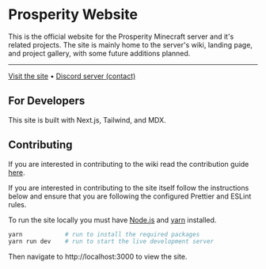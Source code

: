 # Prosperity Website

This is the official website for the Prosperity Minecraft server and it's related projects. The site is mainly home to the server's wiki, landing page, and project gallery, with some future additions planned.

---

[Visit the site](https://prosperitymc.net) • [Discord server (contact)](https://discord.gg/Gf5tDk5EhR)

## For Developers

This site is built with Next.js, Tailwind, and MDX.

## Contributing

If you are interested in contributing to the wiki read the contribution guide [here]().

If you are interested in contributing to the site itself follow the instructions below and ensure that you are following the configured Prettier and ESLint rules.

To run the site locally you must have [Node.js](https://nextjs.org/) and [yarn](https://yarnpkg.com/) installed.

```bash
yarn            # run to install the required packages
yarn run dev    # run to start the live development server
```

Then navigate to http://localhost:3000 to view the site.
